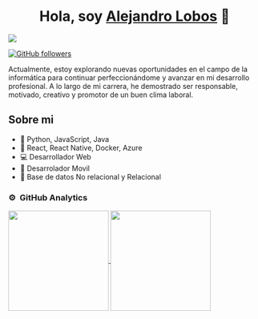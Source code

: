 <div align="center">
<h1 align="center">Hola, soy <a href="https://alejandrolobos.com/">Alejandro Lobos</a> 👋</h1>
</div>
<img src="https://i.postimg.cc/t4ZrBWtD/1696374532623.jpg">


[![GitHub followers](https://img.shields.io/github/followers/alejandro-lobos?style=social)](https://github.com/alejandro-lobos)


Actualmente, estoy explorando nuevas oportunidades en el campo de la informática para continuar perfeccionándome y avanzar en mi desarrollo profesional. A lo largo de mi carrera, he demostrado ser responsable, motivado, creativo y promotor de un buen clima laboral.

## Sobre mi
- 🐍 Python, JavaScript, Java
- 🚀 React, React Native, Docker, Azure
- 💻 Desarrollador Web 
- 📲 Desarrolador Movil
- 📕 Base de datos No relacional y Relacional

### ⚙️ &nbsp;GitHub Analytics

<a href="https://github.com/alejandro-lobos">
  <img height=200 align="center" src="https://github-readme-stats.vercel.app/api?username=alejandro-lobos" />
</a>
<a href="https://github.com/alejandro-lobos">
  <img height=200 align="center" src="https://github-readme-stats.vercel.app/api/top-langs?username=alejandro-lobos&layout=compact&langs_count=8&card_width=320" />
</a>
